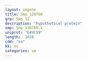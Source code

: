 ```yaml
---
layout: smgene
title: Smp_128760
grp: Smp_12
description: "hypothetical protein"
smp: Smp_128760.1
uniprot: "G4VC59"
length:  1038
cdd: "ns"
kk: ns
categories: sm
---
```

